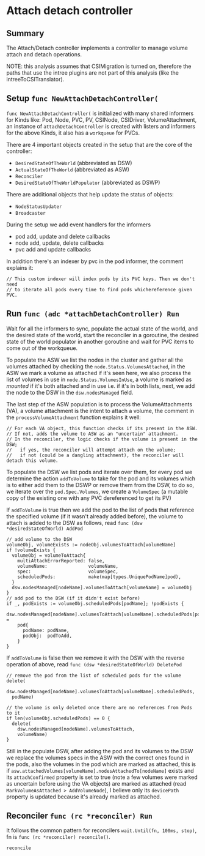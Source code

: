 # Attach detach controller

## Summary

The Attach/Detach controller implements a controller to manage volume attach and detach operations.

NOTE: this analysis assumes that CSIMigration is turned on, therefore the paths that use the intree
plugins are not part of this analysis (like the intreeToCSITranslator).

## Setup `func NewAttachDetachController(`

`func NewAttachDetachController(` is initialized with many shared informers for Kinds like: Pod, Node, PVC,
PV, CSINode, CSIDriver, VolumeAttachment, an instance of `attachDetachController` is created with listers
and informers for the above Kinds, it also has a `workqueue` for PVCs.

There are 4 important objects created in the setup that are the core of the controller:

- `DesiredStateOfTheWorld` (abbreviated as DSW)
- `ActualStateOfTheWorld` (abbreviated as ASW)
- `Reconciler`
- `DesiredStateOfTheWorldPopulator` (abbreviated as DSWP)

There are additional objects that help update the status of objects:

- `NodeStatusUpdater`
- `Broadcaster`

During the setup we add event handlers for the informers

- pod add, update and delete callbacks
- node add, update, delete callbacks
- pvc add and update callbacks

In addition there's an indexer by pvc in the pod informer, the comment explains it:

```
// This custom indexer will index pods by its PVC keys. Then we don't need
// to iterate all pods every time to find pods whichereference given PVC.
```

## Run `func (adc *attachDetachController) Run`

Wait for all the informers to sync, populate the actual state of the world, and the desired
state of the world, start the reconciler in a goroutine, the desired state of the world populator
in another goroutine and wait for PVC items to come out of the workqueue.

To populate the ASW we list the nodes in the cluster and gather all the
volumes attached by checking the `node.Status.VolumesAttached`, in the ASW we mark
a volume as attached if it's seen here, we also process the list of volumes in use in
`node.Status.VolumesInUse`, a volume is marked as *mounted* if it's both attached and in use i.e.
if it's in both lists, next, we add the node to the DSW in the `dsw.nodesManaged` field.

The last step of the ASW population is to process the VolumeAttachments (VA), a volume attachment
is the intent to attach a volume, the comment in the `processVolumeAttachment` function
explains it well:

```
// For each VA object, this function checks if its present in the ASW.
// If not, adds the volume to ASW as an "uncertain" attachment.
// In the reconciler, the logic checks if the volume is present in the DSW;
//   if yes, the reconciler will attempt attach on the volume;
//   if not (could be a dangling attachment), the reconciler will detach this volume.
```

To populate the DSW we list pods and iterate over them, for every pod we determine the action `addToVolume` to
take for the pod and its volumes which is to either add them to the DSWP or remove them from the DSW,
to do so, we iterate over the `pod.Spec.Volumes`, we create a `VolumeSpec` (a mutable copy of the existing
one with any PVC dereferenced to get its PV)

If `addToVolume` is true then we add the pod to the list of pods that reference the specified volume
(if it wasn't already added before), the volume to attach is added to the DSW as follows, read
`func (dsw *desiredStateOfWorld) AddPod`

```
// add volume to the DSW
volumeObj, volumeExists := nodeObj.volumesToAttach[volumeName]
if !volumeExists {
  volumeObj = volumeToAttach{
    multiAttachErrorReported: false,
    volumeName:               volumeName,
    spec:                     volumeSpec,
    scheduledPods:            make(map[types.UniquePodName]pod),
  }
  dsw.nodesManaged[nodeName].volumesToAttach[volumeName] = volumeObj
}
// add pod to the DSW (if it didn't exist before)
if _, podExists := volumeObj.scheduledPods[podName]; !podExists {
  dsw.nodesManaged[nodeName].volumesToAttach[volumeName].scheduledPods[podName] =
    pod{
      podName: podName,
      podObj:  podToAdd,
    }
}
```

If `addToVolume` is false then we remove it with the DSW with the reverse operation of above,
read `func (dsw *desiredStateOfWorld) DeletePod`

```
// remove the pod from the list of scheduled pods for the volume
delete(
  dsw.nodesManaged[nodeName].volumesToAttach[volumeName].scheduledPods,
  podName)

// the volume is only deleted once there are no references from Pods to it
if len(volumeObj.scheduledPods) == 0 {
  delete(
    dsw.nodesManaged[nodeName].volumesToAttach,
    volumeName)
}
```

Still in the populate DSW, after adding the pod and its volumes to the DSW we replace the
volumes specs in the ASW with the correct ones found in the pods, also the volumes in the pod
which are marked as attached, this is if `asw.attachedVolumes[volumeName].nodesAttachedTo[nodeName]`
exists and its `attachConfirmed` property is set to true (note a few volumes were marked as uncertain before using the VA objects) are marked as attached (read `MarkVolumeAsAttached > AddVolumeNode`), I believe
only its `devicePath` property is updated because it's already marked as attached.

## Reconciler `func (rc *reconciler) Run`

It follows the common pattern for reconcilers `wait.Until(fn, 100ms, stop)`, fn is `func (rc *reconciler) reconcile()`.

`reconcile`
